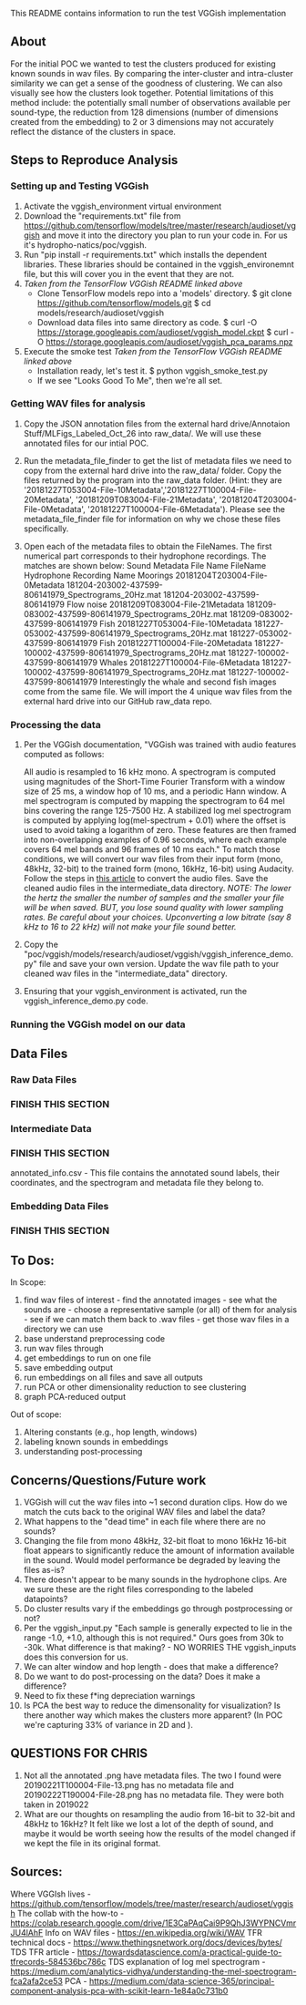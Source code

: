 This README contains information to run the test VGGish implementation

## About
For the initial POC we wanted to test the clusters produced for existing known sounds in wav files. By comparing the inter-cluster and intra-cluster similarity we can get a sense of the goodness of clustering. We can also visually see how the clusters look together. Potential limitations of this method include: the potentially small number of observations available per sound-type, the reduction from 128 dimensions (number of dimensions created from the embedding) to 2 or 3 dimensions may not accurately reflect the distance of the clusters in space.


## Steps to Reproduce Analysis

### Setting up and Testing VGGish
1. Activate the vggish_environment virtual environment
2. Download the "requirements.txt" file from https://github.com/tensorflow/models/tree/master/research/audioset/vggish and move it into the directory you plan to run your code in. For us it's hydropho-natics/poc/vggish.
3. Run "pip install -r requirements.txt" which installs the dependent libraries. These libraries should be contained in the vggish_environemnt file, but this will cover you in the event that they are not.
4. *Taken from the TensorFlow VGGish README linked above*
    - Clone TensorFlow models repo into a 'models' directory.
    $ git clone https://github.com/tensorflow/models.git
    $ cd models/research/audioset/vggish
    - Download data files into same directory as code.
    $ curl -O https://storage.googleapis.com/audioset/vggish_model.ckpt
    $ curl -O https://storage.googleapis.com/audioset/vggish_pca_params.npz
5. Execute the smoke test *Taken from the TensorFlow VGGish README linked above*
    - Installation ready, let's test it.
    $ python vggish_smoke_test.py
    - If we see "Looks Good To Me", then we're all set.

### Getting WAV files for analysis
1. Copy the JSON annotation files from the external hard drive/Annotaion Stuff/MLFigs_Labeled_Oct_26 into raw_data/. We will use these annotated files for our intial POC.

2. Run the metadata_file_finder to get the list of metadata files we need to copy from the external hard drive into the raw_data/ folder. Copy the files returned by the program into the raw_data folder. (Hint: they are '20181227T053004-File-10Metadata','20181227T100004-File-20Metadata', '20181209T083004-File-21Metadata', '20181204T203004-File-0Metadata', '20181227T100004-File-6Metadata'). Please see the metadata_file_finder file for information on why we chose these files specifically.

3. Open each of the metadata files to obtain the FileNames. The first numerical part corresponds to their hydrophone recordings. The matches are shown below:
    Sound        Metadata File Name                FileName                                              Hydrophone Recording Name
    Moorings     20181204T203004-File-0Metadata    181204-203002-437599-806141979_Spectrograms_20Hz.mat  181204-203002-437599-806141979
    Flow noise   20181209T083004-File-21Metadata   181209-083002-437599-806141979_Spectrograms_20Hz.mat  181209-083002-437599-806141979
    Fish         20181227T053004-File-10Metadata   181227-053002-437599-806141979_Spectrograms_20Hz.mat  181227-053002-437599-806141979
    Fish         20181227T100004-File-20Metadata   181227-100002-437599-806141979_Spectrograms_20Hz.mat  181227-100002-437599-806141979
    Whales       20181227T100004-File-6Metadata    181227-100002-437599-806141979_Spectrograms_20Hz.mat  181227-100002-437599-806141979
Interestingly the whale and second fish images come from the same file. We will import the 4 unique wav files from the external hard drive into our GitHub raw_data repo.

### Processing the data
1. Per the VGGish documentation,
"VGGish was trained with audio features computed as follows:

    All audio is resampled to 16 kHz mono.
    A spectrogram is computed using magnitudes of the Short-Time Fourier Transform with a window size of 25 ms, a window hop of 10 ms, and a periodic Hann window.
    A mel spectrogram is computed by mapping the spectrogram to 64 mel bins covering the range 125-7500 Hz.
    A stabilized log mel spectrogram is computed by applying log(mel-spectrum + 0.01) where the offset is used to avoid taking a logarithm of zero.
    These features are then framed into non-overlapping examples of 0.96 seconds, where each example covers 64 mel bands and 96 frames of 10 ms each."
To match those conditions, we will convert our wav files from their input form (mono, 48kHz, 32-bit) to the trained form (mono, 16kHz, 16-bit) using Audacity. Follow the steps in [this article](https://learn.adafruit.com/microcontroller-compatible-audio-file-conversion) to convert the audio files. Save the cleaned audio files in the intermediate_data directory. *NOTE: The lower the hertz the smaller the number of samples and the smaller your file will be when saved. BUT, you lose sound quality with lower sampling rates. Be careful about your choices. Upconverting a low bitrate (say 8 kHz to 16 to 22 kHz) will not make your file sound better.*
2. Copy the "poc/vggish/models/research/audioset/vggish/vggish_inference_demo.py" file and save your own version. Update the wav file path to your cleaned wav files in the "intermediate_data" directory.
3. Ensuring that your vggish_environment is activated, run the vggish_inference_demo.py code.

### Running the VGGish model on our data


## Data Files

### Raw Data Files
### FINISH THIS SECTION

### Intermediate Data
### FINISH THIS SECTION
annotated_info.csv - This file contains the annotated sound labels, their coordinates, and the spectrogram and metadata file they belong to.

### Embedding Data Files
### FINISH THIS SECTION


## To Dos:

In Scope:
1. find wav files of interest
        - find the annotated images
        - see what the sounds are
        - choose a representative sample (or all) of them for analysis
        - see if we can match them back to .wav files
        - get those wav files in a directory we can use
2. base understand preprocessing code
3. run wav files through
4. get embeddings to run on one file
5. save embedding output
6. run embeddings on all files and save all outputs
7. run PCA or other dimensionality reduction to see clustering
8. graph PCA-reduced output

Out of scope:
1. Altering constants (e.g., hop length, windows)
2. labeling known sounds in embeddings
3. understanding post-processing


## Concerns/Questions/Future work
1. VGGish will cut the wav files into ~1 second duration clips. How do we match the cuts back to the original WAV files and label the data?
2. What happens to the "dead time" in each file where there are no sounds?
3. Changing the file from mono 48kHz, 32-bit float to mono 16kHz 16-bit float appears to significantly reduce the amount of information available in the sound. Would model performance be degraded by leaving the files as-is?
4. There doesn't appear to be many sounds in the hydrophone clips. Are we sure these are the right files corresponding to the labeled datapoints?
5. Do cluster results vary if the embeddings go through postprocessing or not?
6. Per the vggish_input.py "Each sample is generally expected to lie in the range -1.0, +1.0, although this is not required." Ours goes from 30k to -30k. What difference is that making? - NO WORRIES THE vggish_inputs does this conversion for us.
7. We can alter window and hop length - does that make a difference?
8. Do we want to do post-processing on the data? Does it make a difference?
9. Need to fix these f*ing depreciation warnings
10. Is PCA the best way to reduce the dimensonality for visualization? Is there another way which makes the clusters more apparent? (In POC we're capturing 33% of variance in 2D and ).
      
## QUESTIONS FOR CHRIS
1. Not all the annotated .png have metadata files. The two I found were 20190221T100004-File-13.png has no metadata file and 20190222T190004-File-28.png has no metadata file. They were both taken in 2019022
2. What are our thoughts on resampling the audio from 16-bit to 32-bit and 48kHz to 16kHz? It felt like we lost a lot of the depth of sound, and maybe it would be worth seeing how the results of the model changed if we kept the file in its original format.


## Sources:
Where VGGIsh lives - https://github.com/tensorflow/models/tree/master/research/audioset/vggish
The collab with the how-to - https://colab.research.google.com/drive/1E3CaPAqCai9P9QhJ3WYPNCVmrJU4lAhF
Info on WAV files - https://en.wikipedia.org/wiki/WAV
TFR technical docs - https://www.thethingsnetwork.org/docs/devices/bytes/
TDS TFR article - https://towardsdatascience.com/a-practical-guide-to-tfrecords-584536bc786c
TDS explanation of log mel spectrogram - https://medium.com/analytics-vidhya/understanding-the-mel-spectrogram-fca2afa2ce53
PCA - https://medium.com/data-science-365/principal-component-analysis-pca-with-scikit-learn-1e84a0c731b0